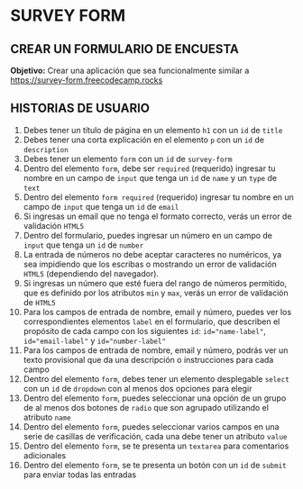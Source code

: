 # SURVEY FORM

## CREAR UN FORMULARIO DE ENCUESTA

**Objetivo:** Crear una aplicación que sea funcionalmente similar a https://survey-form.freecodecamp.rocks

## HISTORIAS DE USUARIO

1. Debes tener un título de página en un elemento `h1` con un `id` de `title`
2. Debes tener una corta explicación en el elemento `p` con un `id` de `description`
3. Debes tener un elemento `form` con un `id` de `survey-form`
4. Dentro del elemento `form`, debe ser `required` (requerido) ingresar tu nombre en un campo de `input` que tenga un `id` de `name` y un `type` de `text`
5. Dentro del elemento `form required` (requerido) ingresar tu nombre en un campo de `input` que tenga un `id` de `email`
6. Si ingresas un email que no tenga el formato correcto, verás un error de validación `HTML5`
7. Dentro del formulario, puedes ingresar un número en un campo de `input` que tenga un `id` de `number`
8. La entrada de números no debe aceptar caracteres no numéricos, ya sea impidiendo que los escribas o mostrando un error de validación `HTML5` (dependiendo del navegador).
9. Si ingresas un número que esté fuera del rango de números permitido, que es definido por los atributos `min` y `max`, verás un error de validación de `HTML5`
10. Para los campos de entrada de nombre, email y número, puedes ver los correspondientes elementos `label` en el formulario, que describen el propósito de cada campo con los siguientes `id`: `id="name-label"`, `id="email-label"` y `id="number-label"`
11. Para los campos de entrada de nombre, email y número, podrás ver un texto provisional que da una descripción o instrucciones para cada campo
12. Dentro del elemento `form`, debes tener un elemento desplegable `select` con un `id` de `dropdown` con al menos dos opciones para elegir
13. Dentro del elemento `form`, puedes seleccionar una opción de un grupo de al menos dos botones de `radio` que son agrupado utilizando el atributo `name`
14. Dentro del elemento `form`, puedes seleccionar varios campos en una serie de casillas de verificación, cada una debe tener un atributo `value`
15. Dentro del elemento `form`, se te presenta un `textarea` para comentarios adicionales
16. Dentro del elemento `form`, se te presenta un botón con un `id` de `submit` para enviar todas las entradas
